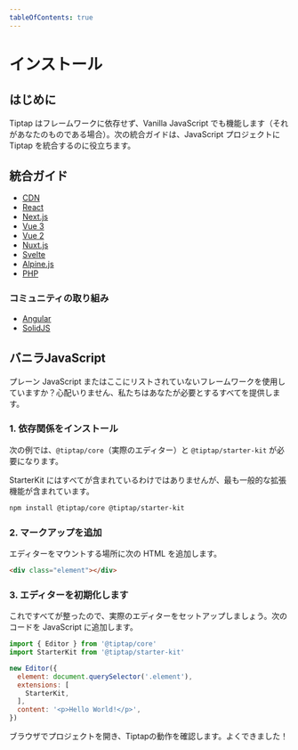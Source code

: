 ```yaml
---
tableOfContents: true
---
```


# インストール

## はじめに

<!-- Tiptap is framework-agnostic and even works with Vanilla JavaScript (if that’s your thing). The following integration guides help you integrating Tiptap in your JavaScript project. -->

Tiptap はフレームワークに依存せず、Vanilla JavaScript でも機能します（それがあなたのものである場合）。次の統合ガイドは、JavaScript プロジェクトに Tiptap を統合するのに役立ちます。

## 統合ガイド

* [CDN](/installation/cdn)
* [React](/installation/react)
* [Next.js](/installation/nextjs)
* [Vue 3](/installation/vue3)
* [Vue 2](/installation/vue2)
* [Nuxt.js](/installation/nuxt)
* [Svelte](/installation/svelte)
* [Alpine.js](/installation/alpine)
* [PHP](/installation/php)

### コミュニティの取り組み

* [Angular](https://github.com/sibiraj-s/ngx-tiptap)
* [SolidJS](https://github.com/LXSMNSYC/solid-tiptap)

## バニラJavaScript

<!-- You are using plain JavaScript or a framework that is not listed here? No worries, we provide everything you need. -->

プレーン JavaScript またはここにリストされていないフレームワークを使用していますか？心配いりません、私たちはあなたが必要とするすべてを提供します。

### 1. 依存関係をインストール

<!-- For the following example you will need `@tiptap/core` (the actual editor) and `@tiptap/starter-kit`. -->

<!-- The StarterKit doesn’t include all, but the most common extensions. -->

次の例では、`@tiptap/core`（実際のエディター）と `@tiptap/starter-kit` が必要になります。

StarterKit にはすべてが含まれているわけではありませんが、最も一般的な拡張機能が含まれています。

```bash
npm install @tiptap/core @tiptap/starter-kit
```

### 2. マークアップを追加

<!-- Add the following HTML where you want the editor to be mounted: -->

エディターをマウントする場所に次の HTML を追加します。

```html
<div class="element"></div>
```

### 3. エディターを初期化します

<!-- Everything is in place now, so let’s set up the actual editor now. Add the following code to your JavaScript: -->

これですべてが整ったので、実際のエディターをセットアップしましょう。次のコードを JavaScript に追加します。

```js
import { Editor } from '@tiptap/core'
import StarterKit from '@tiptap/starter-kit'

new Editor({
  element: document.querySelector('.element'),
  extensions: [
    StarterKit,
  ],
  content: '<p>Hello World!</p>',
})
```

<!-- Open your project in the browser to see Tiptap in action. Good work! -->

ブラウザでプロジェクトを開き、Tiptapの動作を確認します。よくできました！